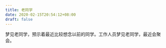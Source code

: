```yaml
---
title: 老同学
date: 2020-02-15T20:54:12+08:00
draft: false
---
```


梦见老同学，预示着最近比较想念以前的同学。工作人员梦见老同学，最近会聚会。